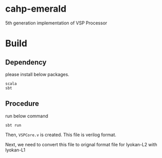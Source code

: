 # cahp-emerald

5th generation implementation of VSP Processor

# Build
## Dependency
please install below packages.
```
scala
sbt
```
## Procedure
run below command
```
sbt run
```

Then, `VSPCore.v` is created. This file is verilog format.

Next, we need to convert this file to orignal format file for Iyokan-L2 with Iyokan-L1
